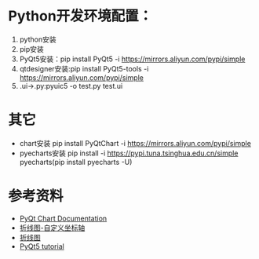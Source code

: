 # Python开发环境配置：
1. python安装
2. pip安装
3. PyQt5安装：pip install PyQt5 -i https://mirrors.aliyun.com/pypi/simple
4. qtdesigner安装:pip install PyQt5-tools -i https://mirrors.aliyun.com/pypi/simple
5. .ui->.py:pyuic5 -o test.py test.ui
# 其它
+ chart安装 pip install PyQtChart -i https://mirrors.aliyun.com/pypi/simple
+ pyecharts安装 pip install -i https://pypi.tuna.tsinghua.edu.cn/simple pyecharts(pip install pyecharts -U)

# 参考资料
+ [PyQt Chart Documentation](http://python.6.x6.nabble.com/PyQt-Chart-Documentation-td5198102.html#none)
+ [折线图-自定义坐标轴](https://blog.csdn.net/chang0522/article/details/90485455)
+ [折线图](https://blog.csdn.net/u011218356/article/details/88957823)
+ [PyQt5 tutorial](http://zetcode.com/gui/pyqt5/)
